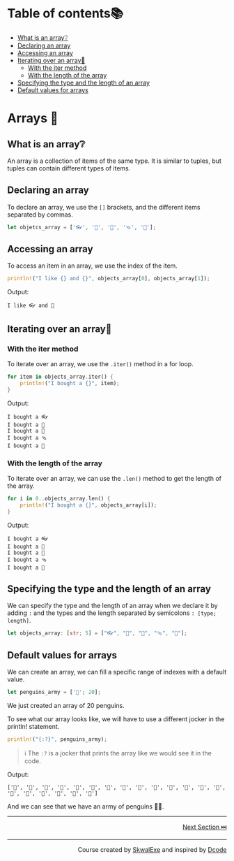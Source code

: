 # Table of contents📚
- [What is an array❔](#what-is-an-array)
- [Declaring an array](#declaring-an-array)
- [Accessing an array](#accessing-an-array)
- [Iterating over an array🔁](#iterating-over-an-array)
  - [With the iter method](#with-the-iter-method)
  - [With the length of the array](#with-the-length-of-the-array)
- [Specifying the type and the length of an array](#specifying-the-type-and-the-length-of-an-array)
- [Default values for arrays](#default-values-for-arrays)

# Arrays 📜
## What is an array❔
An array is a collection of items of the same type. It is similar to tuples, but tuples can contain different types of items.
## Declaring an array
To declare an array, we use the `[]` brackets, and the different items separated by commas.
```rust
let objetcs_array = ['👓', '👕', '🧽', '🩴', '🧲'];
```

## Accessing an array
To access an item in an array, we use the index of the item.
```rust
println!("I like {} and {}", objects_array[0], objects_array[1]);
```
Output:
```
I like 👓 and 👕
```
## Iterating over an array🔁
### With the iter method
To iterate over an array, we use the `.iter()` method in a for loop.
```rust
for item in objects_array.iter() {
    println!("I bought a {}", item);
}
```
Output:
```
I bought a 👓
I bought a 👕
I bought a 🧽
I bought a 🩴
I bought a 🧲
```
### With the length of the array
To iterate over an array, we can use the `.len()` method to get the length of the array.
```rust
for i in 0..objects_array.len() {
    println!("I bought a {}", objects_array[i]);
}
```
Output:
```
I bought a 👓
I bought a 👕
I bought a 🧽
I bought a 🩴
I bought a 🧲
```
## Specifying the type and the length of an array
We can specify the type and the length of an array when we declare it by adding `:` and the types and the length separated by semicolons `: [type; length]`.
```rust 
let objects_array: [str; 5] = ["👓", "👕", "🧽", "🩴", "🧲"];
```
## Default values for arrays
We can create an array, we can fill a specific range of indexes with a default value.
```rust
let penguins_army = ['🐧'; 20];
```
We just created an array of 20 penguins.

To see what our array looks like, we will have to use a different jocker in the println! statement.
```rust
println!("{:?}", penguins_army);
```
> ℹ️ The `:?` is a jocker that prints the array like we would see it in the code.

Output:
```
['🐧', '🐧', '🐧', '🐧', '🐧', '🐧', '🐧', '🐧', '🐧', '🐧', '🐧', '🐧', '🐧', '🐧', '🐧', '🐧', '🐧', '🐧', '🐧', '🐧']
```
And we can see that we have an army of penguins 🔫🐧.


---

<p align="right"><a href="https://github.com/SkwalExe/learn-rust/tree/main/course/struct-methods">Next Section ⏭️</a></p>


---

<p align="right">Course created by <a href="https://github.com/SkwalExe/" target="_blank">SkwalExe</a> and inspired by <a href="https://www.youtube.com/watch?v=vOMJlQ5B-M0&list=PLVvjrrRCBy2JSHf9tGxGKJ-bYAN_uDCUL" target="_blank">Dcode</a></p>